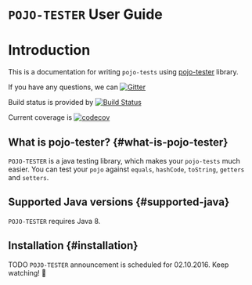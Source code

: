 # `POJO-TESTER` User Guide

# Introduction
This is a documentation for writing `pojo-tests` using [pojo-tester](https://github.com/sta-szek/pojo-tester) library.

If you have any questions, we can [![Gitter](https://badges.gitter.im/pojo-tester/Lobby.svg)](https://gitter.im/pojo-tester/Lobby?utm_source=badge&utm_medium=badge&utm_campaign=pr-badge)

Build status is provided by [![Build Status](https://travis-ci.com/sta-szek/pojo-tester.svg?token=42sCZkoSqqk4rnv2AmRU&branch=master)](https://travis-ci.com/sta-szek/pojo-tester)

Current coverage is [![codecov](https://codecov.io/gh/sta-szek/pojo-tester/branch/master/graph/badge.svg?token=YjQ8Z7Xyra)](https://codecov.io/gh/sta-szek/pojo-tester)


## What is pojo-tester? {#what-is-pojo-tester}
`POJO-TESTER` is a java testing library, which makes your `pojo-tests` much easier. You can test your `pojo` against `equals`, `hashCode`, `toString`, `getters` and `setters`.


## Supported Java versions {#supported-java}
`POJO-TESTER` requires Java 8. 

## Installation {#installation}
TODO
`POJO-TESTER` announcement is scheduled for 02.10.2016.
Keep watching! :beers:
